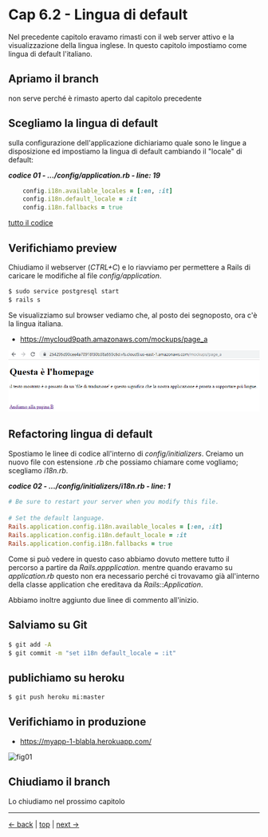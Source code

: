 # <a name="top"></a> Cap 6.2 - Lingua di default

Nel precedente capitolo eravamo rimasti con il web server attivo e la visualizzazione della lingua inglese.
In questo capitolo impostiamo come lingua di default l'italiano.



## Apriamo il branch

non serve perché è rimasto aperto dal capitolo precedente



## Scegliamo la lingua di default

sulla configurazione dell'applicazione dichiariamo quale sono le lingue a disposizione ed impostiamo la lingua di default cambiando il "locale" di default:

***codice 01 - .../config/application.rb - line: 19***

```ruby
    config.i18n.available_locales = [:en, :it]
    config.i18n.default_locale = :it
    config.i18n.fallbacks = true
```

[tutto il codice](https://github.com/flaviobordonidev/leanpubabrandnewcms/blob/master/01-base/06-mockups_i18n/02_01-config-application.rb)



## Verifichiamo preview

Chiudiamo il webserver (*CTRL+C*) e lo riavviamo per permettere a Rails di caricare le modifiche al file *config/application*.

```bash
$ sudo service postgresql start
$ rails s
```

Se visualizziamo sul browser vediamo che, al posto dei segnoposto, ora c'è la lingua italiana.

- https://mycloud9path.amazonaws.com/mockups/page_a

![fig01](https://github.com/flaviobordonidev/leanpubabrandnewcms/blob/master/01-base/06-mockups_i18n/02_fig01-i18n_page_a.png)



## Refactoring lingua di default

Spostiamo le linee di codice all'interno di *config/initializers*. Creiamo un nuovo file con estensione *.rb* che possiamo chiamare come vogliamo; scegliamo *i18n.rb*.

***codice 02 - .../config/initializers/i18n.rb - line: 1***

```ruby
# Be sure to restart your server when you modify this file.

# Set the default language.
Rails.application.config.i18n.available_locales = [:en, :it]
Rails.application.config.i18n.default_locale = :it
Rails.application.config.i18n.fallbacks = true
```

Come si può vedere in questo caso abbiamo dovuto mettere tutto il percorso a partire da *Rails.appplication.* mentre quando eravamo su *application.rb* questo non era necessario perché ci trovavamo già all'interno della classe application che ereditava da *Rails::Application*.

Abbiamo inoltre aggiunto due linee di commento all'inizio.



## Salviamo su Git

```bash
$ git add -A
$ git commit -m "set i18n default_locale = :it"
```



## publichiamo su heroku

```bash
$ git push heroku mi:master
```



## Verifichiamo in produzione

- https://myapp-1-blabla.herokuapp.com/

![fig01](https://github.com/flaviobordonidev/leanpubabrandnewcms/blob/master/01-base/06-mockups_i18n/02_02-config-initializers-i18n.png)



## Chiudiamo il branch

Lo chiudiamo nel prossimo capitolo



---

[<- back](https://github.com/flaviobordonidev/leanpubabrandnewcms/blob/master/01-base/05-github/04-github-multi-users-it.md)
 | [top](#top) |
[next ->](https://github.com/flaviobordonidev/leanpubabrandnewcms/blob/master/01-base/06-mockups_i18n/02-default_language-it.md)
